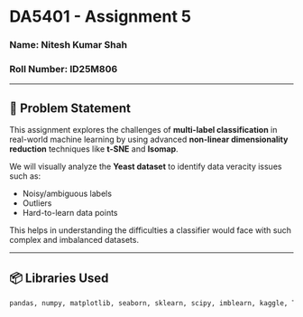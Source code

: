 # DA5401 - Assignment 5

### **Name**: Nitesh Kumar Shah  
### **Roll Number**: ID25M806  

---

## 🚩 Problem Statement

This assignment explores the challenges of **multi-label classification** in real-world machine learning by using advanced **non-linear dimensionality reduction** techniques like **t-SNE** and **Isomap**.

We will visually analyze the **Yeast dataset** to identify data veracity issues such as:

- Noisy/ambiguous labels  
- Outliers  
- Hard-to-learn data points  

This helps in understanding the difficulties a classifier would face with such complex and imbalanced datasets.

---

## 📦 Libraries Used

```python
pandas, numpy, matplotlib, seaborn, sklearn, scipy, imblearn, kaggle, TSNE, Isomap
